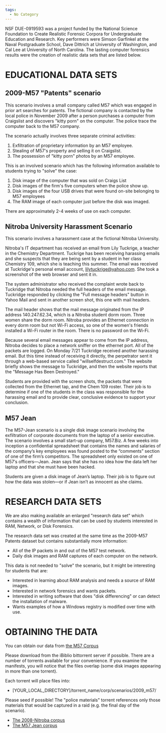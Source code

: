 ```yaml
---
tags:
  - No Category
---
```

NSF DUE-0919593 was a project funded by the National Science Foundation
to Create Realistic Forensic Corpora for Undergraduate Education and
Research. Key performers were Simson Garfinkel at the Naval Postgraduate
School, Dave Dittrich at University of Washington, and Cal Lee at
University of North Carolina. The lasting computer forensics results
were the creation of realistic data sets that are listed below.

# EDUCATIONAL DATA SETS

## 2009-M57 "Patents" scenario

This scenario involves a small company called M57 which was engaged in
prior art searches for patents. The fictional company is contacted by
the local police in November 2009 after a person purchases a computer
from Craigslist and discovers "kitty porn" on the computer. The police
trace the computer back to the M57 company.

The scenario actually involves three separate criminal activities:

1.  Exfiltration of proprietary information by an M57 employee.
2.  Stealing of M57's property and selling it on Craigslist.
3.  The possession of "kitty porn" photos by an M57 employee.

This is an involved scenario which has the following information
available to students trying to "solve" the case:

1.  Disk image of the computer that was sold on Craigs List
2.  Disk images of the firm's five computers when the police show up.
3.  Disk images of the four USB drives that were found on-site belonging
    to M57 employees
4.  The RAM image of each computer just before the disk was imaged.

There are approximately 2-4 weeks of use on each computer.

## Nitroba University Harassment Scenario

This scenario involves a harassment case at the fictional Nitroba
University.

Nitroba's IT department has received an email from Lily Tuckrige, a
teacher in the Chemistry Department. Tuckrige has been receiving
harassing emails and she suspects that they are being sent by a student
in her class Chemistry 109, which she is teaching this summer. The email
was received at Tuckridge's personal email account,
lilytuckrige@yahoo.com. She took a screenshot of the web browser and
sent it in.

The system administrator who received the complaint wrote back to
Tuckridge that Nitroba needed the full headers of the email message.
Tuckridge responded by clicking the "Full message headers" button in
Yahoo Mail and sent in another screen shot, this one with mail headers.

The mail header shows that the mail message originated from the IP
address 140.247.62.34, which is a Nitroba student dorm room. Three women
share the dorm room. Nitroba provides an Ethernet connection in every
dorm room but not Wi-Fi access, so one of the women's friends installed
a Wi-Fi router in the room. There is no password on the Wi-Fi.

Because several email messages appear to come from the IP address,
Nitroba decides to place a network sniffer on the ethernet port. All of
the packets are logged. On Monday 7/21 Tuckridge received another
harassing email. But this time instead of receiving it directly, the
perpetrator sent it through a web-based service called
"willselfdestruct.com." The website briefly shows the message to
Tuckridge, and then the website reports that the "Message Has Been
Destroyed."

Students are provided with the screen shots, the packets that were
collected from the Ethernet tap, and the Chem 109 roster. Their job is
to determine if one of the students in the class was responsible for the
harassing email and to provide clear, conclusive evidence to support
your conclusion.

## M57 Jean

The M57-Jean scenario is a single disk image scenario involving the
exfiltration of corporate documents from the laptop of a senior
executive. The scenario involves a small start-up company, M57.Biz. A
few weeks into inception a confidential spreadsheet that contains the
names and salaries of the company’s key employees was found posted to
the “comments” section of one of the firm’s competitors. The spreadsheet
only existed on one of M57′s officers—Jean. Jean says that she has no
idea how the data left her laptop and that she must have been hacked.

Students are given a disk image of Jean’s laptop. Their job is to figure
out how the data was stolen—or if Jean isn’t as innocent as she claims.

# RESEARCH DATA SETS

We are also making available an enlarged "research data set" which
contains a wealth of information that can be used by students interested
in RAM, Network, or Disk Forensics.

The research data set was created at the same time as the 2009-M57
Patents dataset but contains substantially more information:

- All of the IP packets in and out of the M57 test network.
- Daily disk images and RAM captures of each computer on the network.

This data is not needed to "solve" the scenario, but it might be
interesting for students that are:

- Interested in learning about RAM analysis and needs a source of RAM
  images.
- Interested in network forensics and wants packets.
- Interested in writing software that does "disk differencing" or can
  detect the installation of malware.
- Wants examples of how a Windows registry is modified over time with
  use.

# OBTAINING THE DATA

You can obtain our data from [the M57 Corpus](https://digitalcorpora.org/corpora/scenarios/m57-patents-scenario/)

Please download from the iBiblio bittorrent server if possible. There
are a number of torrents available for your convenience. If you examine
the manifests, you will notice that the files overlap (some disk images
appearing in more than one torrent).

Each torrent will place files into:

- \[YOUR_LOCAL_DIRECTORY\]/torrent_name/corp/scenarios/2009_m57/

Please seed if possible! The "police materials" torrent references only
those materials that would be captured in a raid (e.g. the final day of
the scenario).

* [The 2008-Nitroba corpus](https://digitalcorpora.org/corpora/scenarios/nitroba-university-harassment-scenario/)
* [The M57 Jean corpus](https://digitalcorpora.org/corpora/scenarios/m57-jean/)
